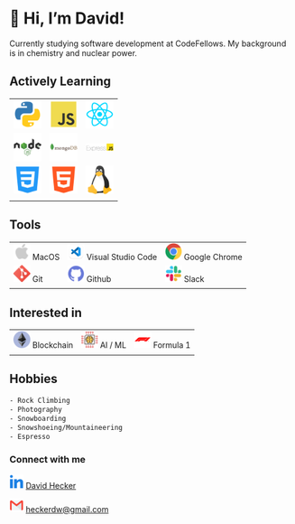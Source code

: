 #  👋   Hi, I’m David!

Currently studying software development at CodeFellows. 
My background is in chemistry and nuclear power.

##  Actively Learning

|  |  |  |
| ----------- | ----------- | ----------- |
<img src="img/python.png" width=50/> | <img src="img/js.png" width=50/> | <img src="img/react.png" width=50/> | 
| <img src="img/node.png" width=50/> | <img src="img/mongo.png" width=50/> | <img src="img/ExpressJS-logo.png" width=50/> |
| <img src="img/css.png" width=50/> | <img src="img/html.png" width=50/> | <img src="img/linux.png" width=50/> |
|  |  |  |

## Tools
| | | |
| ----------- | ----------- | ----------- |
| <img src="img/apple.png" width=30/> MacOS | <img src="img/vscode.png" width=30/> Visual Studio Code | <img src="img/chrome.png" width=30/> Google Chrome |
| <img src="img/git.png" width=30/> Git | <img src="img/github.png" width=30/> Github | <img src="img/slack.png" width=30/> Slack |
| | | |

## Interested in

| | | |
| ----------- | ----------- | ----------- |
| <img src="img/eth2.png" width=30/> Blockchain | <img src="img/ai.png" width=30/> AI / ML | <img src="img/f1.png" width=30/> Formula 1 |
| | | |

## Hobbies

    - Rock Climbing
    - Photography
    - Snowboarding
    - Snowshoeing/Mountaineering
    - Espresso

### Connect with me

   <img src="img/linkedin.png" width=25/> [David Hecker](https://www.linkedin.com/in/david-hecker/)

  <img src="img/gmail.png" width=25/> heckerdw@gmail.com
